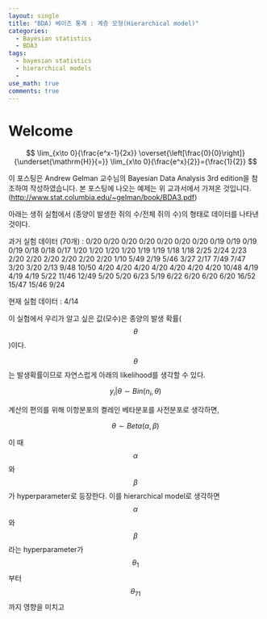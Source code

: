 ```yaml
---
layout: single
title: "BDA) 베이즈 통계 : 계층 모형(Hierarchical model)"
categories:
  - Bayesian statistics
  - BDA3
tags:
  - bayesian statistics
  - hierarchical models
  - 
use_math: true
comments: true
---
```


# Welcome

$$
\lim_{x\to 0}{\frac{e^x-1}{2x}}
\overset{\left[\frac{0}{0}\right]}{\underset{\mathrm{H}}{=}}
\lim_{x\to 0}{\frac{e^x}{2}}={\frac{1}{2}}
$$


이 포스팅은 Andrew Gelman 교수님의 Bayesian Data Analysis 3rd edition을 참조하여 작성하였습니다.
본 포스팅에 나오는 예제는 위 교과서에서 가져온 것입니다.
(http://www.stat.columbia.edu/~gelman/book/BDA3.pdf)

아래는 생쥐 실험에서 (종양이 발생한 쥐의 수/전체 쥐의 수)의 형태로 데이터를 나타낸 것이다. 

과거 실험 데이터 (70개) :
0/20 0/20 0/20 0/20 0/20 0/20 0/20 0/19 0/19 0/19
0/19 0/18 0/18 0/17 1/20 1/20 1/20 1/20 1/19 1/19
1/18 1/18 2/25 2/24 2/23 2/20 2/20 2/20 2/20 2/20
2/20 1/10 5/49 2/19 5/46 3/27 2/17 7/49 7/47 3/20
3/20 2/13 9/48 10/50 4/20 4/20 4/20 4/20 4/20 4/20
4/20 10/48 4/19 4/19 4/19 5/22 11/46 12/49 5/20 5/20
6/23 5/19 6/22 6/20 6/20 6/20 16/52 15/47 15/46 9/24

현재 실험 데이터 :
4/14

이 실험에서 우리가 알고 싶은 값(모수)은 종양의 발생 확률($$\theta$$)이다.

$$\theta$$는 발생확률이므로 자연스럽게 아래의 likelihood를 생각할 수 있다.

$$y_{i}|\theta\sim Bin(n_{i}, \theta)$$

계산의 편의를 위해 이항분포의 켤레인 베타분포를 사전분포로 생각하면,

$$\theta\sim Beta(\alpha, \beta)$$

이 때 $$\alpha$$와 $$\beta$$가 hyperparameter로 등장한다. 
이를 hierarchical model로 생각하면 $$\alpha$$와 $$\beta$$라는 hyperparameter가 $$\theta_{1}$$부터 $$\theta_{71}$$까지 영향을 미치고 